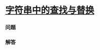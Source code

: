 # [字符串中的查找与替换](https://leetcode-cn.com/problems/find-and-replace-in-string)

### 问题

### 解答

```

```

